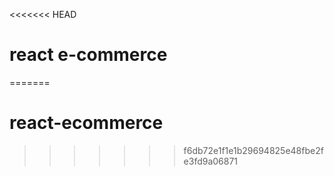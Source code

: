 <<<<<<< HEAD
# react e-commerce
=======
# react-ecommerce
>>>>>>> f6db72e1f1e1b29694825e48fbe2fe3fd9a06871
